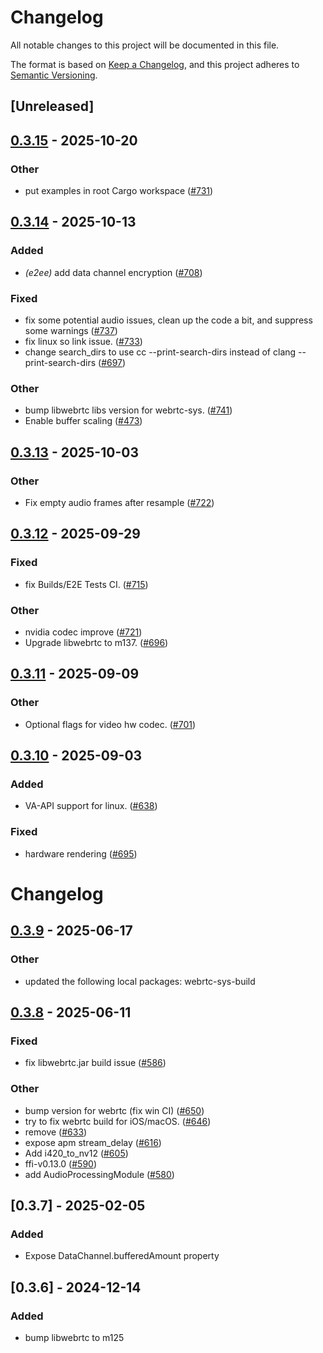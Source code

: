 # Changelog

All notable changes to this project will be documented in this file.

The format is based on [Keep a Changelog](https://keepachangelog.com/en/1.0.0/),
and this project adheres to [Semantic Versioning](https://semver.org/spec/v2.0.0.html).

## [Unreleased]

## [0.3.15](https://github.com/gethopp/rust-sdks/compare/rust-sdks/webrtc-sys@0.3.14...rust-sdks/webrtc-sys@0.3.15) - 2025-10-20

### Other

- put examples in root Cargo workspace ([#731](https://github.com/gethopp/rust-sdks/pull/731))

## [0.3.14](https://github.com/livekit/rust-sdks/compare/rust-sdks/webrtc-sys@0.3.13...rust-sdks/webrtc-sys@0.3.14) - 2025-10-13

### Added

- *(e2ee)* add data channel encryption ([#708](https://github.com/livekit/rust-sdks/pull/708))

### Fixed

- fix some potential audio issues, clean up the code a bit, and suppress some warnings  ([#737](https://github.com/livekit/rust-sdks/pull/737))
- fix linux so link issue. ([#733](https://github.com/livekit/rust-sdks/pull/733))
- change search_dirs to use cc --print-search-dirs instead of clang --print-search-dirs ([#697](https://github.com/livekit/rust-sdks/pull/697))

### Other

- bump libwebrtc libs version for webrtc-sys. ([#741](https://github.com/livekit/rust-sdks/pull/741))
- Enable buffer scaling ([#473](https://github.com/livekit/rust-sdks/pull/473))

## [0.3.13](https://github.com/livekit/rust-sdks/compare/rust-sdks/webrtc-sys@0.3.12...rust-sdks/webrtc-sys@0.3.13) - 2025-10-03

### Other

- Fix empty audio frames after resample ([#722](https://github.com/livekit/rust-sdks/pull/722))

## [0.3.12](https://github.com/livekit/rust-sdks/compare/rust-sdks/webrtc-sys@0.3.11...rust-sdks/webrtc-sys@0.3.12) - 2025-09-29

### Fixed

- fix Builds/E2E Tests CI. ([#715](https://github.com/livekit/rust-sdks/pull/715))

### Other

- nvidia codec improve ([#721](https://github.com/livekit/rust-sdks/pull/721))
- Upgrade libwebrtc to m137. ([#696](https://github.com/livekit/rust-sdks/pull/696))

## [0.3.11](https://github.com/livekit/rust-sdks/compare/rust-sdks/webrtc-sys@0.3.10...rust-sdks/webrtc-sys@0.3.11) - 2025-09-09

### Other

- Optional flags for video hw codec. ([#701](https://github.com/livekit/rust-sdks/pull/701))

## [0.3.10](https://github.com/livekit/rust-sdks/compare/rust-sdks/webrtc-sys@0.3.9...rust-sdks/webrtc-sys@0.3.10) - 2025-09-03

### Added

- VA-API support for linux. ([#638](https://github.com/livekit/rust-sdks/pull/638))

### Fixed

- hardware rendering ([#695](https://github.com/livekit/rust-sdks/pull/695))
# Changelog

## [0.3.9](https://github.com/livekit/rust-sdks/compare/rust-sdks/webrtc-sys@0.3.8...rust-sdks/webrtc-sys@0.3.9) - 2025-06-17

### Other

- updated the following local packages: webrtc-sys-build

## [0.3.8](https://github.com/livekit/rust-sdks/compare/rust-sdks/webrtc-sys@0.3.7...rust-sdks/webrtc-sys@0.3.8) - 2025-06-11

### Fixed

- fix libwebrtc.jar build issue ([#586](https://github.com/livekit/rust-sdks/pull/586))

### Other

- bump version for webrtc (fix win CI) ([#650](https://github.com/livekit/rust-sdks/pull/650))
- try to fix webrtc build for iOS/macOS. ([#646](https://github.com/livekit/rust-sdks/pull/646))
- remove ([#633](https://github.com/livekit/rust-sdks/pull/633))
- expose apm stream_delay ([#616](https://github.com/livekit/rust-sdks/pull/616))
- Add i420_to_nv12 ([#605](https://github.com/livekit/rust-sdks/pull/605))
- ffi-v0.13.0 ([#590](https://github.com/livekit/rust-sdks/pull/590))
- add AudioProcessingModule ([#580](https://github.com/livekit/rust-sdks/pull/580))

## [0.3.7] - 2025-02-05

### Added

- Expose DataChannel.bufferedAmount property

## [0.3.6] - 2024-12-14

### Added

- bump libwebrtc to m125

